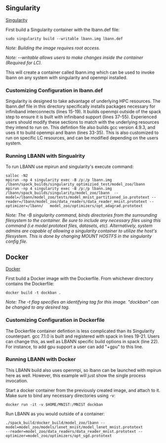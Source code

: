  ## Singularity

 [Singularity](http://singularity.lbl.gov/)

 First build a Singularity container with the lbann.def file:
 ```
 sudo singularity build --writable lbann.img lbann.def
 ```
 *Note: Building the image requires root access.*

 *Note: --writable allows users to make changes inside the container (Required for LC).*

This will create a container called lbann.img which can be used to invoke lbann on any system with singularity and openmpi installed.
### Customizing Configuration in lbann.def
Singularity is designed to take advantage of underlying HPC resources. The lbann.def file in this directory specifically installs packages necessary for infiniband interconnects (lines 15-19). It builds openmpi outside of the spack step to ensure it is built with infiniband support (lines 37-55). Experienced users should modify these sections to match with the underlying resources they intend to run on. This defintion file also builds gcc version 4.9.3, and uses it to build openmpi and lbann (lines 33-35). This is also customized to run on specific LC resources, and can be modified depending on the users system.
 ### Running LBANN with Singualrity
 To run LBANN use mpirun and singularity's execute command:
 ```
 salloc -N2
 mpirun -np 4 singularity exec -B /p:/p lbann.img /lbann/spack_builds/singularity_optimizied_test/model_zoo/lbann  mpirun -np 4 singularity exec -B /p:/p lbann.img /lbann/spack_builds/singularity/model_zoo/lbann  --model=/lbann/model_zoo/tests/model_mnist_partitioned_io.prototext --reader=/lbann/model_zoo/data_readers/data_reader_mnist.prototext --optimizer=/lbann/   model_zoo/optimizers/opt_adagrad.prototext
 ```
*Note: The -B singularity command, binds directories from the surrounding filesystem to the container. Be sure to include any necessary files using this command (i.e model prototext files, datasets, etc). Alternatively, system admins are capable of allowing a singularity container to utilize the host's filesystem. This is done by changing MOUNT HOSTFS in the singularity config file.*

 ## Docker

  [Docker](https://www.docker.com/)

 First build a Docker image with the Dockerfile. From whichever directory contains the Dockerfile:
 ```
docker build -t dockban .
 ```

 *Note: The -t flag specifies an identifying tag for this image. "dockban" can be changed to any desired tag.*

 ### Customizing Configuration in Dockerfile
 The Dockerfile container defintion is less complicated than its Singularity counterpart. gcc 7.1.0 is built and registered with spack in lines 19-21. Users can change this, as well as LBANN specific build options in spack (line 22). For instance, to add gpu support a user can add "+gpu" to this line.

 ### Running LBANN with Docker
This LBANN build also uses openmpi, so lbann can be launched with mpirun here as well. However, this example will just show the single process invocation.

Start a docker container from the previously created image, and attach to it. Make sure to bind any necessary directories using -v:
```
docker run -it -v $HOME/MNIST:/MNIST dockban
```
Run LBANN as you would outside of a container:
```
./spack_build/docker_build/model_zoo/lbann --model=model_zoo/models/lenet_mnist/model_lenet_mnist.prototext                  --reader=model_zoo/data_readers/data_reader_mnist.prototext --optimizer=model_zoo/optimizers/opt_sgd.prototext
```
